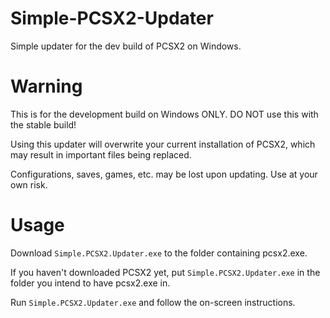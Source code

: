 # Simple-PCSX2-Updater
Simple updater for the dev build of PCSX2 on Windows.

# Warning
This is for the development build on Windows ONLY. DO NOT use this with the stable build!

Using this updater will overwrite your current installation of PCSX2, which may result in important files being replaced. 

Configurations, saves, games, etc. may be lost upon updating. Use at your own risk.

# Usage
Download `Simple.PCSX2.Updater.exe` to the folder containing pcsx2.exe.

If you haven't downloaded PCSX2 yet, put `Simple.PCSX2.Updater.exe` in the folder you intend to have pcsx2.exe in.

Run `Simple.PCSX2.Updater.exe` and follow the on-screen instructions.

